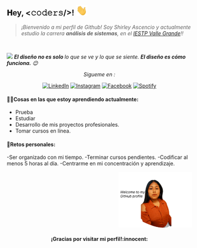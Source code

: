 <!-- Greeting -->
<h2> 𝐇ey, <𝚌𝚘𝚍𝚎𝚛𝚜/>! <img src="https://github.com/ABSphreak/ABSphreak/blob/master/gifs/Hi.gif" width="30px"></h2>

<!--Introducción -->
>*¡Bienvenido a mi perfil de Github! Soy Shirley Ascencio y actualmente estudio la carrera **análisis de sistemas**, en el [IESTP Valle Grande](https://www.vallegrande.edu.pe)!!*

<br>

<img src="https://media.giphy.com/media/LnQjpWaON8nhr21vNW/giphy.gif" width="40"> <em><b>El diseño no es solo </b>lo que se ve y lo que se siente. <b> El diseño es cómo funciona.</b> :blush:</em>

<div align="center">

<i>Sigueme en :</i><br>

<a href="https://www.linkedin.com/in/shirley-ascencio-432993239/" target="_blank"><img src="https://img.shields.io/badge/LinkedIn-%230077B5.svg?&style=flat-square&logo=linkedin&logoColor=white" alt="LinkedIn"></a>
<a href="https://www.instagram.com/shirleyascencio.p/" target="_blank"><img src="https://img.shields.io/badge/Instagram-%23E4405F.svg?&style=flat-square&logo=instagram&logoColor=white" alt="Instagram"></a>
<a href="https://www.facebook.com/profile.php?id=100086272549840" target="_blank"><img src="https://img.shields.io/badge/Facebook-%231877F2.svg?&style=flat-square&logo=facebook&logoColor=white" alt="Facebook"></a>
<a href="https://open.spotify.com/user/v85zau0pw4jpc4wz5x57qc4el?si=dZoGW7I9QqKoZqoAgRfPtw&utm_source=whatsapp" target="_blank"><img src="https://img.shields.io/badge/Spotify-%231ED760.svg?&style=flat-square&logo=spotify&logoColor=white" alt="Spotify"></a>

</div>


#### 👩‍💻Cosas en las que estoy aprendiendo actualmente:
-  Prueba
-  Estudiar
-  Desarrollo de mis proyectos profesionales.
-  Tomar cursos en línea.

#### 🌱Retos personales:
-Ser organizado con mi tiempo.
-Terminar cursos pendientes.
-Codificar al menos 5 horas al día.
-Centrarme en mi concentración y aprendizaje.


<div height="500" align="right"  width="50" >

<img src="https://github.com/ShirleyAscencioLuyo/portafolio-personal/blob/main/Mi%20perfil.png" width="200"/>

<h4 align="center">¡Gracias por visitar mi perfil!:innocent:</h4>
